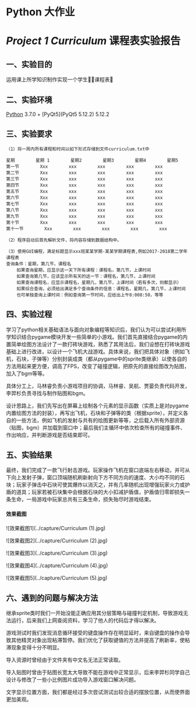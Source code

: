 # Python 大作业

# *Project 1 Curriculum* 课程表实验报告

## 一、实验目的

运用课上所学知识制作实现一个学生👨‍🎓课程表📅

## 二、实验环境

[Python](<https://www.python.org/downloads/release/python-370/>) 3.7.0 + [PyQt5](PyQt5 5.12.2) 5.12.2

## 三、实验要求

```
（1）将一周内所有课程和时间以如下形式存储到文件curriculum.txt中

星期        星期 1        星期2        星期3        星期4        星期5
第一节        Xxx        xxx        xxx        xxx        xxx
第二节        Xxx        xxx        xxx        xxx        xxx
第三节        Xxx        xxx        xxx        xxx        xxx
第四节        Xxx        xxx        xxx        xxx        xxx
第五节        Xxx        xxx        xxx        xxx        xxx
第六节        Xxx        xxx        xxx        xxx        xxx
第七节        Xxx        xxx        xxx        xxx        xxx
第八节        Xxx        xxx        xxx        xxx        xxx
第九节        Xxx        xxx        xxx        xxx        xxx
第十节        Xxx        xxx        xxx        xxx        xxx
第十一节        Xxx        xxx        xxx        xxx        xxx

（2）程序启动后首先解析文件，将内容存储到数据结构中。

（3）使用GUI编程，满足标题显示xxx班某某学期-某某学期课程表,例如2017-2018第二学年课程表
查询条件：星期，第几节，课程名
	如果查询星期，应显示这一天下所有课程：课程名，第几节，上课时间
	如果查询第几节，应该显示所有天的这一节：课程名，第几节，上课时间
	如果查询课程名，应显示课程名，星期几，第几节，上课时间（若有多次，则都显示）
	如果综合查询，必须给出满足多个查询条件的信息：课程名，星期几，第几节，上课时间
	也可单独查询上课时间：例如查询第一节时间，应给出上午8:008:50，等等
```

## 四、实验过程

学习了python相关基础语法与面向对象编程等知识后，我们认为可以尝试利用所学知识结合pygame模块开发一些简单的小游戏。我们首先直接结合pygame的内置简单绘图方法设计了一款打砖块游戏，熟悉了其用法后，我们设想在打砖块游戏基础上进行改进，以设计一个飞机大战游戏。具体来说，我们把具体对象（例如飞机，石块，子弹等）分别封装成类（都从pygame中的sprite类继承）以使各自的方法用起来更方便，调高了FPS，改变了碰撞逻辑，把原先的直接绘图改为贴图，加入了bgm等等。

具体分工上，马林睿负责小游戏项目的协调，马林睿、吴航、贾晏负责代码开发，李羿杉负责寻找与制作贴图和bgm。

设计思路上，我们先写出在屏幕上绘制各个元素的显示函数（实质上是对pygame内置绘图方法的封装），再写出飞机，石块和子弹等的类（根据sprite），并定义各自的一些方法，例如飞机的发射与共有的绘图更新等等，之后载入所有外部资源（贴图，bgm）并加载到窗口中；最后我们主循环中依次检查所有的碰撞事件、作出响应，并判断游戏是否结束即可。

## 五、实验结果

最终，我们完成了一款飞行射击游戏。玩家操作飞机在窗口底端左右移动，并可从下向上发射子弹，窗口顶端随机刷新射向下方不同方向的速度、大小均不同的石块；玩家子弹击中石块可使其爆炸以消灭之，并有几率随机出现增强玩家火力或护盾的道具；玩家若被石块集中会根据石块的大小扣减护盾值，护盾值归零即损失一条生命，一局游戏中玩家总共有三条生命，损失殆尽时游戏结束。

#### 效果截图

![效果截图1](../capture/Curriculum (1).jpg)

![效果截图2](../capture/Curriculum (2).jpg)

![效果截图3](../capture/Curriculum (3).jpg)

![效果截图4](../capture/Curriculum (4).jpg)

![效果截图5](../capture/Curriculum (5).jpg)

## 六、遇到的问题与解决方法

继承sprite类时我们一开始没能正确应用其分层策略与碰撞判定机制，导致游戏无法运行，后来我们上网查阅资料，学习了他人的代码后才得以解决。

游戏测试时我们发现消息循环接受的键盘操作存在明显延时，来自键盘的操作会导致其他精灵对象出现粘滞暂停。我们优化了获取键值的方法并提高了刷新率，使粘滞现象变得十分不明显。

导入资源时曾经由于文件夹有中文名无法正常读取。

导入贴图时曾由于贴图长宽太大导致不能在游戏中正常显示，后来李羿杉同学自己设计与修改了一些小比例图片成功导入游戏窗口解决问题。

文字显示位置方面，我们都是经过多次尝试测试出较合适的摆放位置，从而使界面更加美观。